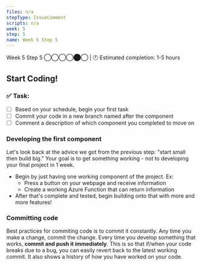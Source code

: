 ```yaml
---
files: n/a
stepType: IssueComment
scripts: n/a
week: 5
step: 5
name: Week 5 Step 5
---
```

Week 5 Step 5 ◯◯◯◯⬤◯ | 🕐 Estimated completion: 1-5 hours

## Start Coding!

### ✅  Task:

- [ ] Based on your schedule, begin your first task
- [ ] Commit your code in a new branch named after the component
- [ ] Comment a description of which component you completed to move on

### Developing the first component

Let's look back at the advice we got from the previous step: "start small then build big." Your goal is to get something working - not to developing your final project in 1 week.
* Begin by just having one working component of the project. Ex:
  * Press a button on your webpage and receive information
  * Create a working Azure Function that can return information
* After that's complete and tested, begin building onto that with more and more features!

### Committing code

Best practices for commiting code is to commit it constantly. Any time you make a change, commit the change. Every time you develop something that works, **commit and push it immediately**. This is so that if/when your code breaks due to a bug, you can easily revert back to the latest working commit. It also shows a history of how you have worked on your code.
